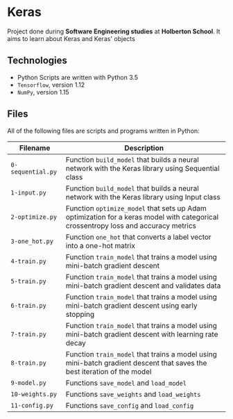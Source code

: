 # Keras

Project done during **Software Engineering studies** at **Holberton School**. It aims to learn about Keras and Keras' objects

## Technologies
* Python Scripts are written with Python 3.5
* `Tensorflow`, version 1.12
* `NumPy`, version 1.15

## Files
All of the following files are scripts and programs written in Python:

| Filename | Description |
| -------- | ----------- |
| `0-sequential.py` | Function `build_model` that builds a neural network with the Keras library using Sequential class |
| `1-input.py` | Function `build_model` that builds a neural network with the Keras library using Input class |
| `2-optimize.py` | Function `optimize_model` that sets up Adam optimization for a keras model with categorical crossentropy loss and accuracy metrics |
| `3-one_hot.py` | Function `one_hot` that converts a label vector into a one-hot matrix |
| `4-train.py` | Function `train_model` that trains a model using mini-batch gradient descent |
| `5-train.py` | Function `train_model` that trains a model using mini-batch gradient descent and validates data |
| `6-train.py` | Function `train_model` that trains a model using mini-batch gradient descent using early stopping |
| `7-train.py` | Function `train_model` that trains a model using mini-batch gradient descent with learning rate decay |
| `8-train.py` | Function `train_model` that trains a model using mini-batch gradient descent that saves the best iteration of the model |
| `9-model.py` | Functions `save_model` and `load_model` |
| `10-weights.py` | Functions `save_weights` and `load_weights` |
| `11-config.py` | Functions `save_config` and `load_config` |
